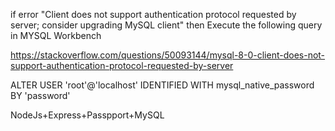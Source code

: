 if error "Client does not support authentication protocol requested by server; consider upgrading MySQL client"
then
Execute the following query in MYSQL Workbench

https://stackoverflow.com/questions/50093144/mysql-8-0-client-does-not-support-authentication-protocol-requested-by-server

ALTER USER 'root'@'localhost' IDENTIFIED WITH mysql_native_password BY 'password'

NodeJs+Express+Passpport+MySQL
